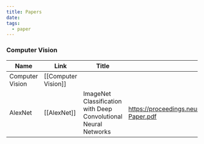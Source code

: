 ```yaml
---
title: Papers
date: 
tags:
  - paper
---
```

### Computer Vision

| Name            | Link                | Title                                                           | Paper                                                                                                 |
| --------------- | ------------------- | --------------------------------------------------------------- | ----------------------------------------------------------------------------------------------------- |
| Computer Vision | [[Computer Vision]] |                                                                 |                                                                                                       |
| AlexNet         | [[AlexNet]]         | ImageNet Classification with Deep Convolutional Neural Networks | https://proceedings.neurips.cc/paper_files/paper/2012/file/c399862d3b9d6b76c8436e924a68c45b-Paper.pdf |
